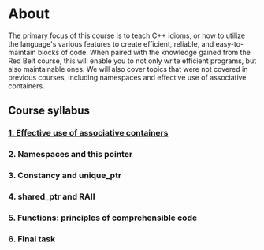 # About 

The primary focus of this course is to teach C++ idioms, or how to utilize the language's various features to create efficient, reliable, and easy-to-maintain blocks of code. When paired with the knowledge gained from the Red Belt course, this will enable you to not only write efficient programs, but also maintainable ones. We will also cover topics that were not covered in previous courses, including namespaces and effective use of associative containers.

## Course syllabus

### [1. Effective use of associative containers](solutions/week1)

### 2. Namespaces and this pointer

### 3. Constancy and unique_ptr

### 4. shared_ptr and RAII

### 5. Functions: principles of comprehensible code

### 6. Final task
